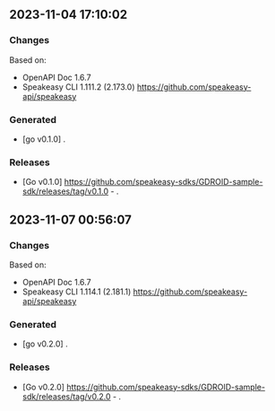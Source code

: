 

## 2023-11-04 17:10:02
### Changes
Based on:
- OpenAPI Doc 1.6.7 
- Speakeasy CLI 1.111.2 (2.173.0) https://github.com/speakeasy-api/speakeasy
### Generated
- [go v0.1.0] .
### Releases
- [Go v0.1.0] https://github.com/speakeasy-sdks/GDROID-sample-sdk/releases/tag/v0.1.0 - .

## 2023-11-07 00:56:07
### Changes
Based on:
- OpenAPI Doc 1.6.7 
- Speakeasy CLI 1.114.1 (2.181.1) https://github.com/speakeasy-api/speakeasy
### Generated
- [go v0.2.0] .
### Releases
- [Go v0.2.0] https://github.com/speakeasy-sdks/GDROID-sample-sdk/releases/tag/v0.2.0 - .